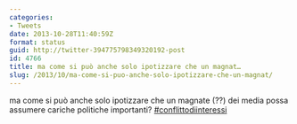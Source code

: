 ```yaml
---
categories:
- Tweets
date: 2013-10-28T11:40:59Z
format: status
guid: http://twitter-394775798349320192-post
id: 4766
title: ma come si può anche solo ipotizzare che un magnat…
slug: /2013/10/ma-come-si-puo-anche-solo-ipotizzare-che-un-magnat/
---
```


ma come si può anche solo ipotizzare che un magnate (??) dei media possa assumere cariche politiche importanti? [#conflittodiinteressi](http://twitter.com/search?q=%23conflittodiinteressi)